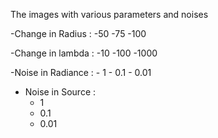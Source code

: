 The images with various parameters and noises

-Change in Radius :
	-50 
	-75
	-100 

-Change in lambda :
	-10
	-100
	-1000

-Noise in Radiance : 
	- 1 
	- 0.1
	- 0.01

- Noise in Source :  
	- 1 
	- 0.1
	- 0.01

